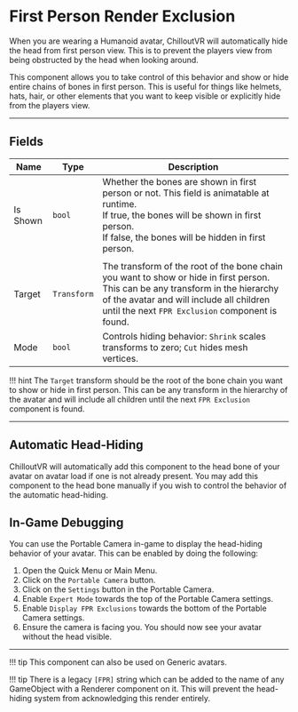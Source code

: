 # First Person Render Exclusion <div class="whitelisted" data-list="A"></div>

When you are wearing a Humanoid avatar, ChilloutVR will automatically hide the head from first person view. This is to prevent the players view from being obstructed by the head when looking around.

This component allows you to take control of this behavior and show or hide entire chains of bones in first person. This is useful for things like helmets, hats, hair, or other elements that you want to keep visible or explicitly hide from the players view.

---

## Fields

| Name     | Type        | Description                                                                                                                                                                                                                     |
|----------|-------------|---------------------------------------------------------------------------------------------------------------------------------------------------------------------------------------------------------------------------------|
| Is Shown | `bool`      | Whether the bones are shown in first person or not. This field is animatable at runtime.<br/>If true, the bones will be shown in first person.<br/>If false, the bones will be hidden in first person.                          |
|          |             |                                                                                                                                                                                                                                 |
| Target   | `Transform` | The transform of the root of the bone chain you want to show or hide in first person. This can be any transform in the hierarchy of the avatar and will include all children until the next `FPR Exclusion` component is found. |
| Mode     | `bool`      | Controls hiding behavior: `Shrink` scales transforms to zero; `Cut` hides mesh vertices.                                                                                                                                        |

!!! hint
    The `Target` transform should be the root of the bone chain you want to show or hide in first person. 
    This can be any transform in the hierarchy of the avatar and will include all children until the next `FPR Exclusion` component is found.

---

## Automatic Head-Hiding
ChilloutVR will automatically add this component to the head bone of your avatar on avatar load if one is not already present. You may add this component to the head bone manually if you wish to control the behavior of the automatic head-hiding.

## In-Game Debugging
You can use the Portable Camera in-game to display the head-hiding behavior of your avatar.
This can be enabled by doing the following:

1. Open the Quick Menu or Main Menu.
2. Click on the `Portable Camera` button.
3. Click on the `Settings` button in the Portable Camera.
4. Enable `Expert Mode` towards the top of the Portable Camera settings.
5. Enable `Display FPR Exclusions` towards the bottom of the Portable Camera settings.
6. Ensure the camera is facing you. You should now see your avatar without the head visible.

---

!!! tip
    This component can also be used on Generic avatars.

!!! tip
    There is a legacy `[FPR]` string which can be added to the name of any GameObject with a Renderer component on it. 
    This will prevent the head-hiding system from acknowledging this render entirely.